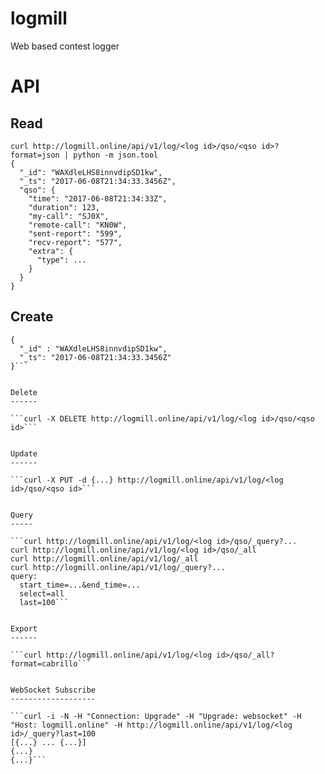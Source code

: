 # logmill
Web based contest logger


API
===

Read
----

```
curl http://logmill.online/api/v1/log/<log id>/qso/<qso id>?format=json | python -m json.tool
{
  "_id": "WAXdleLHS8innvdipSD1kw",
  "_ts": "2017-06-08T21:34:33.3456Z",
  "qso": {
    "time": "2017-06-08T21:34:33Z",
    "duration": 123,
    "my-call": "SJ0X",
    "remote-call": "KN0W",
    "sent-report": "599",
    "recv-report": "577",
    "extra": {
      "type": ...
    }
  }
}
```


Create
------

```curl -d {....} -X POST http://logmill.online/api/v1/log/<log id>/qso
{
  "_id" : "WAXdleLHS8innvdipSD1kw",
  "_ts": "2017-06-08T21:34:33.3456Z"
}```


Delete
------

```curl -X DELETE http://logmill.online/api/v1/log/<log id>/qso/<qso id>```


Update
------

```curl -X PUT -d {...} http://logmill.online/api/v1/log/<log id>/qso/<qso id>```


Query
-----

```curl http://logmill.online/api/v1/log/<log id>/qso/_query?...
curl http://logmill.online/api/v1/log/<log id>/qso/_all
curl http://logmill.online/api/v1/log/_all
curl http://logmill.online/api/v1/log/_query?...
query:
  start_time=...&end_time=...
  select=all
  last=100```


Export
------

```curl http://logmill.online/api/v1/log/<log id>/qso/_all?format=cabrillo```


WebSocket Subscribe
-------------------

```curl -i -N -H "Connection: Upgrade" -H "Upgrade: websocket" -H "Host: logmill.online" -H http://logmill.online/api/v1/log/<log id>/_query?last=100
[{...} ... {...}]
{...}
{...}```
